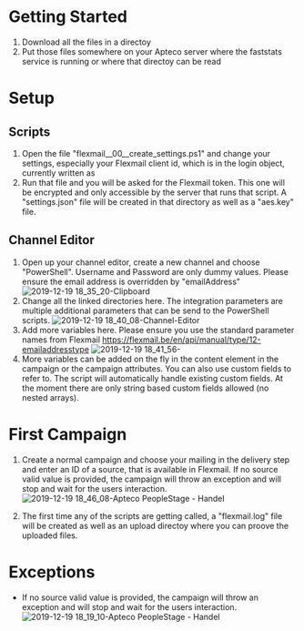 # Getting Started

1. Download all the files in a directoy
1. Put those files somewhere on your Apteco server where the faststats service is running or where that directoy can be read

# Setup

## Scripts

1. Open the file "flexmail__00__create_settings.ps1" and change your settings, especially your Flexmail client id, which is in the login object, currently written as <clientid>
1. Run that file and you will be asked for the Flexmail token. This one will be encrypted and only accessible by the server that runs that script. A "settings.json" file will be created in that directory as well as a "aes.key" file.

## Channel Editor

1. Open up your channel editor, create a new channel and choose "PowerShell". Username and Password are only dummy values. Please ensure the email address is overridden by "emailAddress" ![2019-12-19 18_35_20-Clipboard](https://user-images.githubusercontent.com/14135678/71195612-30541400-2286-11ea-8d20-c78410ec4e0e.png)
1. Change all the linked directories here. The integration parameters are multiple additional parameters that can be send to the PowerShell scripts. ![2019-12-19 18_40_08-Channel-Editor](https://user-images.githubusercontent.com/14135678/71195846-a6f11180-2286-11ea-82d6-915c10e2b5ac.png)
1. Add more variables here. Please ensure you use the standard parameter names from Flexmail https://flexmail.be/en/api/manual/type/12-emailaddresstype ![2019-12-19 18_41_56-](https://user-images.githubusercontent.com/14135678/71195967-e7508f80-2286-11ea-9726-4f01303e0d0c.png)
1. More variables can be added on the fly in the content element in the campaign or the campaign attributes. You can also use custom fields to refer to. The script will automatically handle existing custom fields. At the moment there are only string based custom fields allowed (no nested arrays).

# First Campaign

1. Create a normal campaign and choose your mailing in the delivery step and enter an ID of a source, that is available in Flexmail. If no source valid value is provided, the campaign will throw an exception and will stop and wait for the users interaction. ![2019-12-19 18_46_08-Apteco PeopleStage - Handel](https://user-images.githubusercontent.com/14135678/71196310-b58bf880-2287-11ea-9348-0bd5497f6e66.png)

1. The first time any of the scripts are getting called, a "flexmail.log" file will be created as well as an upload directoy where you can proove the uploaded files.

# Exceptions

* If no source valid value is provided, the campaign will throw an exception and will stop and wait for the users interaction.
![2019-12-19 18_19_10-Apteco PeopleStage - Handel](https://user-images.githubusercontent.com/14135678/71196433-fab02a80-2287-11ea-99f3-73d51a946d58.png)
